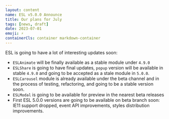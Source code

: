 ```yaml
---
layout: content
name: ESL v5.0.0 Announce
title: Our plans for July
tags: [news, draft]
date: 2023-07-01
emoji: ⚡️
containerCls: container markdown-container
---
```


ESL is going to have a lot of interesting updates soon:
- `ESLAnimate` will be finally available as a stable module under `4.9.0`
- `ESLShare` is going to have final updates, `popup` version will be available in stable `4.9.0` and going to be accepted as 
  a stale module in `5.0.0`. 
- `ESLCarousel` module is already available under the beta channel and in the process of testing, refactoring, and going
  to be a stable version soon.
- `ESLModal` is going to be available for preview in the nearest beta releases
- First ESL 5.0.0 versions are going to be available on beta branch soon: 
  IE11 support dropped, event API improvements, styles distribution improvements. 

